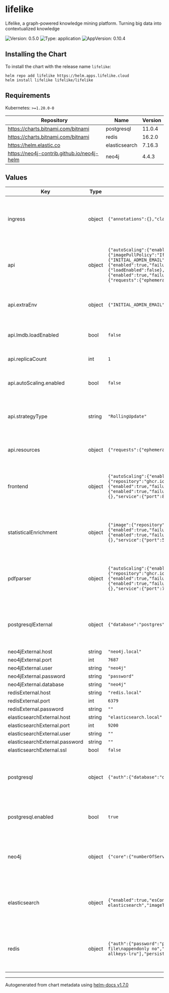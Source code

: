 # lifelike

Lifelike, a graph-powered knowledge mining platform. Turning big data into contextualized knowledge

![Version: 0.5.0](https://img.shields.io/badge/Version-0.5.0-informational?style=flat-square) ![Type: application](https://img.shields.io/badge/Type-application-informational?style=flat-square) ![AppVersion: 0.10.4](https://img.shields.io/badge/AppVersion-0.10.4-informational?style=flat-square)

## Installing the Chart

To install the chart with the release name `lifelike`:

```console
helm repo add lifelike https://helm.apps.lifelike.cloud
helm install lifelike lifelike/lifelike
```

## Requirements

Kubernetes: `>=1.20.0-0`

| Repository | Name | Version |
|------------|------|---------|
| https://charts.bitnami.com/bitnami | postgresql | 11.0.4 |
| https://charts.bitnami.com/bitnami | redis | 16.2.0 |
| https://helm.elastic.co | elasticsearch | 7.16.3 |
| https://neo4j-contrib.github.io/neo4j-helm | neo4j | 4.4.3 |

## Values

| Key | Type | Default | Description |
|-----|------|---------|-------------|
| ingress | object | `{"annotations":{},"className":"","enabled":false,"hostname":"lifelike.local","tls":[]}` | --------------------------------------------------------------------------- |
| api | object | `{"autoScaling":{"enabled":false,"maxReplicas":4,"minReplicas":2,"targetCPUUtilizationPercentage":80,"targetMemoryUtilizationPercentage":80},"dbWaiter":{"image":{"imagePullPolicy":"IfNotPresent","repository":"willwill/wait-for-it","tag":"latest"},"timeoutSeconds":30},"extraEnv":{"INITIAL_ADMIN_EMAIL":"admin@example.com"},"extraVolumeMounts":[],"extraVolumes":[],"image":{"repository":"ghcr.io/sbrg/lifelike-appserver","tag":""},"livenessProbe":{"enabled":true,"failureThreshold":20,"initialDelaySeconds":20,"path":"/meta","periodSeconds":10,"successThreshold":1,"timeoutSeconds":10},"lmdb":{"loadEnabled":false},"podSecurityContext":{"runAsUser":0},"readinessProbe":{"enabled":true,"failureThreshold":20,"initialDelaySeconds":20,"path":"/meta","periodSeconds":10,"successThreshold":1,"timeoutSeconds":10},"replicaCount":1,"resources":{"requests":{"ephemeral-storage":"8Gi"}},"secret":"secret","service":{"port":5000,"type":"ClusterIP"},"strategyType":"RollingUpdate"}` | ---------------------------------------------------------------------------- |
| api.extraEnv | object | `{"INITIAL_ADMIN_EMAIL":"admin@example.com"}` | Extra environment variables to pass to the appserver |
| api.lmdb.loadEnabled | bool | `false` | Load LMDB data from storage when initializing |
| api.replicaCount | int | `1` | Number of replicas running the appserver |
| api.autoScaling.enabled | bool | `false` | If enabled, value at api.replicaCount will be ignored |
| api.strategyType | string | `"RollingUpdate"` | if using some PV that does not support readWriteMany, set this to 'Recreate' |
| api.resources | object | `{"requests":{"ephemeral-storage":"8Gi"}}` | Optional resources requests and limits |
| frontend | object | `{"autoScaling":{"enabled":false,"maxReplicas":5,"minReplicas":2,"targetCPUUtilizationPercentage":80,"targetMemoryUtilizationPercentage":80},"image":{"repository":"ghcr.io/sbrg/lifelike-frontend","tag":""},"livenessProbe":{"enabled":true,"failureThreshold":20,"initialDelaySeconds":20,"path":"/","periodSeconds":10,"successThreshold":1,"timeoutSeconds":10},"readinessProbe":{"enabled":true,"failureThreshold":20,"initialDelaySeconds":20,"path":"/","periodSeconds":10,"successThreshold":1,"timeoutSeconds":10},"replicaCount":1,"resources":{},"service":{"port":80,"type":"ClusterIP"}}` | ---------------------------------------------------------------------------- |
| statisticalEnrichment | object | `{"image":{"repository":"ghcr.io/sbrg/lifelike-statistical-enrichment","tag":""},"livenessProbe":{"enabled":true,"failureThreshold":20,"initialDelaySeconds":20,"path":"/healthz","periodSeconds":10,"successThreshold":1,"timeoutSeconds":10},"readinessProbe":{"enabled":true,"failureThreshold":20,"initialDelaySeconds":20,"path":"/healthz","periodSeconds":10,"successThreshold":1,"timeoutSeconds":10},"replicaCount":1,"resources":{},"service":{"port":5000,"type":"ClusterIP"}}` | ---------------------------------------------------------------------------- |
| pdfparser | object | `{"autoScaling":{"enabled":false,"maxReplicas":4,"minReplicas":2,"targetCPUUtilizationPercentage":80,"targetMemoryUtilizationPercentage":80},"image":{"repository":"ghcr.io/sbrg/lifelike-pdfparser","tag":"latest"},"livenessProbe":{"enabled":true,"failureThreshold":20,"initialDelaySeconds":20,"path":"/","periodSeconds":10,"successThreshold":1,"timeoutSeconds":10},"readinessProbe":{"enabled":true,"failureThreshold":20,"initialDelaySeconds":20,"path":"/","periodSeconds":10,"successThreshold":1,"timeoutSeconds":10},"replicaCount":1,"resources":{},"service":{"port":7600,"type":"ClusterIP"}}` | ---------------------------------------------------------------------------- |
| postgresqlExternal | object | `{"database":"postgres","existingSecret":"","host":"postgres.local","password":"password","port":5432,"user":"postgres"}` | ---------------------------------------------------------------------------- |
| neo4jExternal.host | string | `"neo4j.local"` |  |
| neo4jExternal.port | int | `7687` |  |
| neo4jExternal.user | string | `"neo4j"` |  |
| neo4jExternal.password | string | `"password"` |  |
| neo4jExternal.database | string | `"neo4j"` |  |
| redisExternal.host | string | `"redis.local"` |  |
| redisExternal.port | int | `6379` |  |
| redisExternal.password | string | `""` |  |
| elasticsearchExternal.host | string | `"elasticsearch.local"` |  |
| elasticsearchExternal.port | int | `9200` |  |
| elasticsearchExternal.user | string | `""` |  |
| elasticsearchExternal.password | string | `""` |  |
| elasticsearchExternal.ssl | bool | `false` |  |
| postgresql | object | `{"auth":{"database":"database","postgresPassword":"password"},"enabled":true}` | ---------------------------------------------------------------------------- |
| postgresql.enabled | bool | `true` | Set to false to disable automatic deployment of PostgreSQL |
| neo4j | object | `{"core":{"numberOfServers":1,"persistentVolume":{"size":"100Gi"},"standalone":true},"enabled":true,"imageTag":"4.4.3-community","neo4jPassword":"password"}` | ---------------------------------------------------------------------------- |
| elasticsearch | object | `{"enabled":true,"esConfig":{"elasticsearch.yml":"node.store.allow_mmap: false\n"},"fullnameOverride":"elasticsearch","image":"ghcr.io/sbrg/lifelike-elasticsearch","imageTag":"7.16.3","volumeClaimTemplate":{"resources":{"requests":{"storage":"30Gi"}}}}` | ---------------------------------------------------------------------------- |
| redis | object | `{"auth":{"password":"password"},"commonConfiguration":"# Disable persistence to disk\nsave \"\"\n# Disable AOF https://redis.io/topics/persistence#append-only-file\nappendonly no","enabled":true,"master":{"extraFlags":["--maxmemory-policy allkeys-lru"],"persistence":{"enabled":false}},"replica":{"extraFlags":["--maxmemory-policy allkeys-lru"],"persistence":{"enabled":false}}}` | ---------------------------------------------------------------------------- |

----------------------------------------------
Autogenerated from chart metadata using [helm-docs v1.7.0](https://github.com/norwoodj/helm-docs/releases/v1.7.0)
